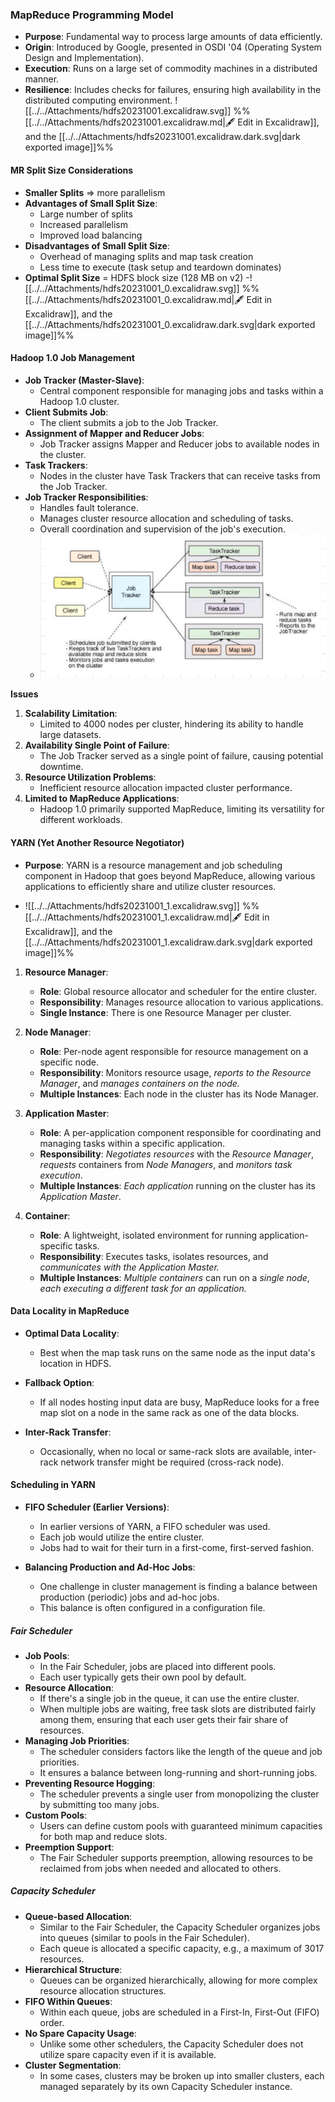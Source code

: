 ### MapReduce Programming Model

- **Purpose**: Fundamental way to process large amounts of data efficiently.
- **Origin**: Introduced by Google, presented in OSDI '04 (Operating System Design and Implementation).
- **Execution**: Runs on a large set of commodity machines in a distributed manner.
- **Resilience**: Includes checks for failures, ensuring high availability in the distributed computing environment.
![[../../Attachments/hdfs20231001.excalidraw.svg]]
%%[[../../Attachments/hdfs20231001.excalidraw.md|🖋 Edit in Excalidraw]], and the [[../../Attachments/hdfs20231001.excalidraw.dark.svg|dark exported image]]%%

#### MR Split Size Considerations

- **Smaller Splits** ⇒ more parallelism
- **Advantages of Small Split Size**:
    - Large number of splits
    - Increased parallelism
    - Improved load balancing
- **Disadvantages of Small Split Size**:
    - Overhead of managing splits and map task creation
    - Less time to execute (task setup and teardown dominates)
- **Optimal Split Size** = HDFS block size (128 MB on v2)
-![[../../Attachments/hdfs20231001_0.excalidraw.svg]]
%%[[../../Attachments/hdfs20231001_0.excalidraw.md|🖋 Edit in Excalidraw]], and the [[../../Attachments/hdfs20231001_0.excalidraw.dark.svg|dark exported image]]%%

#### Hadoop 1.0 Job Management

- **Job Tracker (Master-Slave)**:
    - Central component responsible for managing jobs and tasks within a Hadoop 1.0 cluster.
- **Client Submits Job**:
    - The client submits a job to the Job Tracker.
- **Assignment of Mapper and Reducer Jobs**:
    - Job Tracker assigns Mapper and Reducer jobs to available nodes in the cluster.
- **Task Trackers**:
    - Nodes in the cluster have Task Trackers that can receive tasks from the Job Tracker.
- **Job Tracker Responsibilities**:
    - Handles fault tolerance.
    - Manages cluster resource allocation and scheduling of tasks.
    - Overall coordination and supervision of the job's execution.
    - ![](../../Attachments/hdfs-20231001-6.png)


**Issues**
1. **Scalability Limitation**:
    - Limited to 4000 nodes per cluster, hindering its ability to handle large datasets.
2. **Availability Single Point of Failure**:
    - The Job Tracker served as a single point of failure, causing potential downtime.
3. **Resource Utilization Problems**:
    - Inefficient resource allocation impacted cluster performance.
4. **Limited to MapReduce Applications**:
    - Hadoop 1.0 primarily supported MapReduce, limiting its versatility for different workloads.

#### YARN (Yet Another Resource Negotiator)

- **Purpose**: YARN is a resource management and job scheduling component in Hadoop that goes beyond MapReduce, allowing various applications to efficiently share and utilize cluster resources.


 - ![[../../Attachments/hdfs20231001_1.excalidraw.svg]]
%%[[../../Attachments/hdfs20231001_1.excalidraw.md|🖋 Edit in Excalidraw]], and the [[../../Attachments/hdfs20231001_1.excalidraw.dark.svg|dark exported image]]%%

1. **Resource Manager**:
    - **Role**: Global resource allocator and scheduler for the entire cluster.
    - **Responsibility**: Manages resource allocation to various applications.
    - **Single Instance**: There is one Resource Manager per cluster.

2. **Node Manager**:
    - **Role**: Per-node agent responsible for resource management on a specific node.
    - **Responsibility**: Monitors resource usage, *reports to the Resource Manager*, and *manages containers on the node.*
    - **Multiple Instances**: Each node in the cluster has its Node Manager.

3. **Application Master**:
    - **Role**: A per-application component responsible for coordinating and managing tasks within a specific application.
    - **Responsibility**: *Negotiates resources* with the *Resource Manager*, *requests* containers from *Node Managers*, and *monitors task execution*.
    - **Multiple Instances**: *Each application* running on the cluster has its *Application Master*.

4. **Container**:
    - **Role**: A lightweight, isolated environment for running application-specific tasks.
    - **Responsibility**: Executes tasks, isolates resources, and *communicates with the Application Master.*
    - **Multiple Instances**: *Multiple containers* can run on a *single node*, *each executing a different task for an application.*

#### Data Locality in MapReduce

- **Optimal Data Locality**:
    - Best when the map task runs on the same node as the input data's location in HDFS.
    
- **Fallback Option**:
    - If all nodes hosting input data are busy, MapReduce looks for a free map slot on a node in the same rack as one of the data blocks.
    
- **Inter-Rack Transfer**:
    - Occasionally, when no local or same-rack slots are available, inter-rack network transfer might be required (cross-rack node).

#### Scheduling in YARN

- **FIFO Scheduler (Earlier Versions)**:
    - In earlier versions of YARN, a FIFO scheduler was used.
    - Each job would utilize the entire cluster.
    - Jobs had to wait for their turn in a first-come, first-served fashion.

- **Balancing Production and Ad-Hoc Jobs**:
    - One challenge in cluster management is finding a balance between production (periodic) jobs and ad-hoc jobs.
    - This balance is often configured in a configuration file.

##### Fair Scheduler

- **Job Pools**:
    - In the Fair Scheduler, jobs are placed into different pools.
    - Each user typically gets their own pool by default.
- **Resource Allocation**:
    - If there's a single job in the queue, it can use the entire cluster.
    - When multiple jobs are waiting, free task slots are distributed fairly among them, ensuring that each user gets their fair share of resources.
- **Managing Job Priorities**:
    - The scheduler considers factors like the length of the queue and job priorities.
    - It ensures a balance between long-running and short-running jobs.
- **Preventing Resource Hogging**:
    - The scheduler prevents a single user from monopolizing the cluster by submitting too many jobs.
- **Custom Pools**:
    - Users can define custom pools with guaranteed minimum capacities for both map and reduce slots.
- **Preemption Support**:
    - The Fair Scheduler supports preemption, allowing resources to be reclaimed from jobs when needed and allocated to others.

##### Capacity Scheduler

- **Queue-based Allocation**:
    - Similar to the Fair Scheduler, the Capacity Scheduler organizes jobs into queues (similar to pools in the Fair Scheduler).
    - Each queue is allocated a specific capacity, e.g., a maximum of 3017 resources.
- **Hierarchical Structure**:
    - Queues can be organized hierarchically, allowing for more complex resource allocation structures.
- **FIFO Within Queues**:
    - Within each queue, jobs are scheduled in a First-In, First-Out (FIFO) order.
- **No Spare Capacity Usage**:
    - Unlike some other schedulers, the Capacity Scheduler does not utilize spare capacity even if it is available.
- **Cluster Segmentation**:
    - In some cases, clusters may be broken up into smaller clusters, each managed separately by its own Capacity Scheduler instance.
   